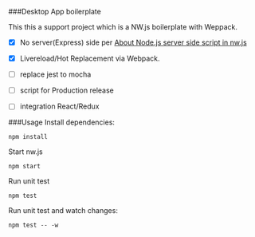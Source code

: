 ###Desktop App boilerplate

This this a support project which is a NW.js boilerplate with Weppack.

* [x] No server(Express) side per <a href="https://github.com/nwjs/nw.js/wiki/About-Node.js-server-side-script-in-nw.js">About Node.js server side script in nw.js</a>
* [x] Livereload/Hot Replacement via Webpack.
* [ ] replace jest to mocha
* [ ] script for Production release
* [ ] integration React/Redux


###Usage
Install dependencies:
```
npm install
```
Start nw.js
```
npm start
```

Run unit test
```
npm test
```

Run unit test and watch changes:
```
npm test -- -w
```
